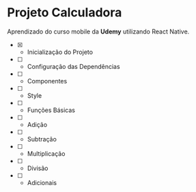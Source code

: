 # Projeto Calculadora

Aprendizado do curso mobile da **Udemy** utilizando React Native.

- [x] - Inicialização do Projeto
- [ ] - Configuração das Dependências 
- [ ] - Componentes
- [ ] - Style
- [ ] - Funções Básicas
- [ ] - Adição
- [ ] - Subtração
- [ ] - Multiplicação
- [ ] - Divisão
- [ ] - Adicionais

##
